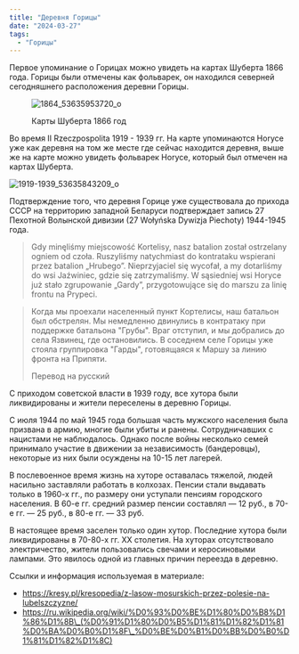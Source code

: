 ```yaml
---
title: "Деревня Горицы"
date: "2024-03-27"
tags: 
  - "Горицы"
---
```


Первое упоминание о Горицах можно увидеть на картах Шуберта 1866 года. Горицы были отмечены как фольварек, он находился северней сегодняшнего расположения деревни Горицы.

<figure>

![1864_53635953720_o](https://github.com/escfrpls/drochiczynpoleski/blob/ba0aebbc04cefea18917f2b76a6b19f1cc7db6cd/assets/1726-1_.jpg)

<figcaption>

Карты Шуберта 1866 год

</figcaption>

</figure>

Во время II Rzeczpospolita 1919 - 1939 гг. На карте упоминаются Horyce уже как деревня на том же месте где сейчас находится деревня, выше же на карте можно увидеть фольварек Horyce, который был отмечен на картах Шуберта.

![1919-1939_53635843209_o](https://github.com/escfrpls/drochiczynpoleski/assets/125834172/ab4a397b-fdac-4a3f-875c-5295109fb65b)

Подтверждение того, что деревня Горице уже существовала до прихода СССР на территорию западной Беларуси подтверждает запись 27 Пехотной Волынской дивизии (27 Wołyńska Dywizja Piechoty) 1944-1945 года.

> Gdy minęliśmy miejscowość Kortelisy, nasz batalion został ostrzelany ogniem od czoła. Ruszyliśmy natychmiast do kontrataku wspierani przez batalion „Hrubego”. Nieprzyjaciel się wycofał, a my dotarliśmy do wsi Jaźwiniec, gdzie się zatrzymaliśmy. W sąsiedniej wsi Horyce już stało zgrupowanie „Gardy”, przygotowujące się do marszu za linię frontu na Prypeci.

> Когда мы проехали населенный пункт Кортелисы, наш батальон был обстрелян. Мы немедленно двинулись в контратаку при поддержке батальона "Грубы". Враг отступил, и мы добрались до села Язвинец, где остановились. В соседнем селе Горицы уже стояла группировка "Гарды", готовящаяся к Маршу за линию фронта на Припяти.
> 
> Перевод на русский

С приходом советской власти в 1939 году, все хутора были ликвидированы и жители переселены в деревню Горицы.

С июля 1944 по май 1945 года большая часть мужского населения была призвана в армию, многие были убиты и ранены. Сотрудничавших с нацистами не наблюдалось. Однако после войны несколько семей принимало участие в движении за независимость (бандеровцы), некоторые из них были осуждены на 10-15 лет лагерей.

В послевоенное время жизнь на хуторе оставалась тяжелой, людей насильно заставляли работать в колхозах. Пенсии стали выдавать только в 1960-х гг., по размеру они уступали пенсиям городского населения. В 60-е гг. средний размер пенсии составлял — 12 руб., в 70-е гг. — 25 руб., в 80-е гг. — 33 руб.

В настоящее время заселен только один хутор. Последние хутора были ликвидированы в 70-80-х гг. XX столетия. На хуторах отсутствовало электричество, жители пользовались свечами и керосиновыми лампами. Это явилось одной из главных причин переезда в деревню.

Ссылки и информация используемая в материале:

- https://kresy.pl/kresopedia/z-lasow-mosurskich-przez-polesie-na-lubelszczyzne/
- https://ru.wikipedia.org/wiki/%D0%93%D0%BE%D1%80%D0%B8%D1%86%D1%8B\_(%D0%91%D1%80%D0%B5%D1%81%D1%82%D1%81%D0%BA%D0%B0%D1%8F\_%D0%BE%D0%B1%D0%BB%D0%B0%D1%81%D1%82%D1%8C)
